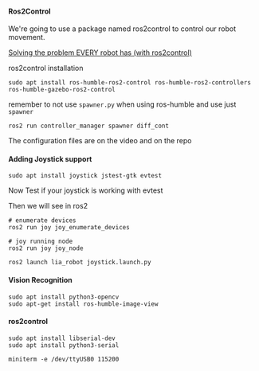 #### Ros2Control
We're going to use a package named ros2control to control our robot movement.

[Solving the problem EVERY robot has (with ros2control)](https://www.youtube.com/watch?v=4QKsDf1c4hc)

ros2control installation

```
sudo apt install ros-humble-ros2-control ros-humble-ros2-controllers ros-humble-gazebo-ros2-control
```


remember to not use `spawner.py` when using ros-humble and use just `spawner`
```
ros2 run controller_manager spawner diff_cont
```

The configuration files are on the video and on the repo


#### Adding Joystick support
 ```
 sudo apt install joystick jstest-gtk evtest
```

Now Test if your joystick is working with evtest

Then we will see in ros2
```
# enumerate devices
ros2 run joy joy_enumerate_devices

# joy running node
ros2 run joy joy_node

ros2 launch lia_robot joystick.launch.py

```

#### Vision Recognition

```
sudo apt install python3-opencv
sudo apt-get install ros-humble-image-view
```

#### ros2control

```
sudo apt install libserial-dev
sudo apt install python3-serial
```

```
miniterm -e /dev/ttyUSB0 115200

